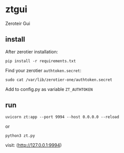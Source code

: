 # ztgui
Zeroteir Gui


## install
After zerotier installation:

`pip install -r requirements.txt`

Find your zerotier `authtoken.secret`:

`sudo cat /var/lib/zerotier-one/authtoken.secret`

 Add to config.py as variable `ZT_AUTHTOKEN`


## run

`uvicorn zt:app --port 9994 --host 0.0.0.0 --reload`

or

`python3 zt.py`

visit: 
(http://127.0.0.1:9994)